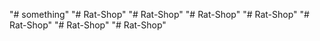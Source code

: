 "# something" 
"# Rat-Shop" 
"# Rat-Shop" 
"# Rat-Shop" 
"# Rat-Shop" 
"# Rat-Shop" 
"# Rat-Shop" 
"# Rat-Shop" 
